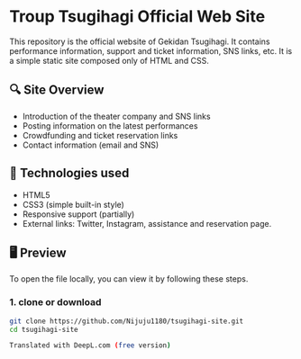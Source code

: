 # Troup Tsugihagi Official Web Site

This repository is the official website of Gekidan Tsugihagi. It contains performance information, support and ticket information, SNS links, etc. It is a simple static site composed only of HTML and CSS.

## 🔍 Site Overview

- Introduction of the theater company and SNS links
- Posting information on the latest performances
- Crowdfunding and ticket reservation links
- Contact information (email and SNS)

## 📁 Technologies used

- HTML5
- CSS3 (simple built-in style)
- Responsive support (partially)
- External links: Twitter, Instagram, assistance and reservation page.

## 🖥 Preview

To open the file locally, you can view it by following these steps.

### 1. clone or download

```bash 
git clone https://github.com/Nijuju1180/tsugihagi-site.git 
cd tsugihagi-site

Translated with DeepL.com (free version)